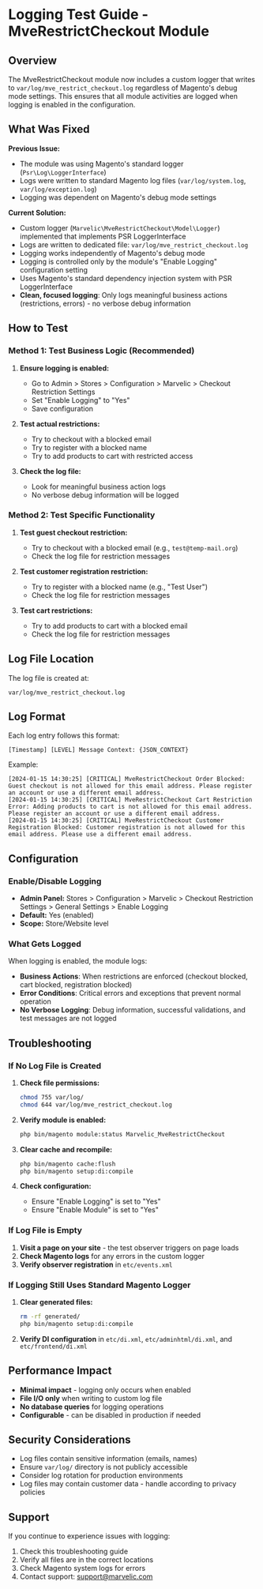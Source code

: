 # Logging Test Guide - MveRestrictCheckout Module

## Overview

The MveRestrictCheckout module now includes a custom logger that writes to `var/log/mve_restrict_checkout.log` regardless of Magento's debug mode settings. This ensures that all module activities are logged when logging is enabled in the configuration.

## What Was Fixed

**Previous Issue:**
- The module was using Magento's standard logger (`Psr\Log\LoggerInterface`)
- Logs were written to standard Magento log files (`var/log/system.log`, `var/log/exception.log`)
- Logging was dependent on Magento's debug mode settings

**Current Solution:**
- Custom logger (`Marvelic\MveRestrictCheckout\Model\Logger`) implemented that implements PSR LoggerInterface
- Logs are written to dedicated file: `var/log/mve_restrict_checkout.log`
- Logging works independently of Magento's debug mode
- Logging is controlled only by the module's "Enable Logging" configuration setting
- Uses Magento's standard dependency injection system with PSR LoggerInterface
- **Clean, focused logging**: Only logs meaningful business actions (restrictions, errors) - no verbose debug information

## How to Test

### Method 1: Test Business Logic (Recommended)

1. **Ensure logging is enabled:**
   - Go to Admin > Stores > Configuration > Marvelic > Checkout Restriction Settings
   - Set "Enable Logging" to "Yes"
   - Save configuration

2. **Test actual restrictions:**
   - Try to checkout with a blocked email
   - Try to register with a blocked name
   - Try to add products to cart with restricted access

3. **Check the log file:**
   - Look for meaningful business action logs
   - No verbose debug information will be logged

### Method 2: Test Specific Functionality

1. **Test guest checkout restriction:**
   - Try to checkout with a blocked email (e.g., `test@temp-mail.org`)
   - Check the log file for restriction messages

2. **Test customer registration restriction:**
   - Try to register with a blocked name (e.g., "Test User")
   - Check the log file for restriction messages

3. **Test cart restrictions:**
   - Try to add products to cart with a blocked email
   - Check the log file for restriction messages

## Log File Location

The log file is created at:
```
var/log/mve_restrict_checkout.log
```

## Log Format

Each log entry follows this format:
```
[Timestamp] [LEVEL] Message Context: {JSON_CONTEXT}
```

Example:
```
[2024-01-15 14:30:25] [CRITICAL] MveRestrictCheckout Order Blocked: Guest checkout is not allowed for this email address. Please register an account or use a different email address.
[2024-01-15 14:30:25] [CRITICAL] MveRestrictCheckout Cart Restriction Error: Adding products to cart is not allowed for this email address. Please register an account or use a different email address.
[2024-01-15 14:30:25] [CRITICAL] MveRestrictCheckout Customer Registration Blocked: Customer registration is not allowed for this email address. Please use a different email address.
```

## Configuration

### Enable/Disable Logging

- **Admin Panel:** Stores > Configuration > Marvelic > Checkout Restriction Settings > General Settings > Enable Logging
- **Default:** Yes (enabled)
- **Scope:** Store/Website level

### What Gets Logged

When logging is enabled, the module logs:
- **Business Actions**: When restrictions are enforced (checkout blocked, cart blocked, registration blocked)
- **Error Conditions**: Critical errors and exceptions that prevent normal operation
- **No Verbose Logging**: Debug information, successful validations, and test messages are not logged

## Troubleshooting

### If No Log File is Created

1. **Check file permissions:**
   ```bash
   chmod 755 var/log/
   chmod 644 var/log/mve_restrict_checkout.log
   ```

2. **Verify module is enabled:**
   ```bash
   php bin/magento module:status Marvelic_MveRestrictCheckout
   ```

3. **Clear cache and recompile:**
   ```bash
   php bin/magento cache:flush
   php bin/magento setup:di:compile
   ```

4. **Check configuration:**
   - Ensure "Enable Logging" is set to "Yes"
   - Ensure "Enable Module" is set to "Yes"

### If Log File is Empty

1. **Visit a page on your site** - the test observer triggers on page loads
2. **Check Magento logs** for any errors in the custom logger
3. **Verify observer registration** in `etc/events.xml`

### If Logging Still Uses Standard Magento Logger

1. **Clear generated files:**
   ```bash
   rm -rf generated/
   php bin/magento setup:di:compile
   ```

2. **Verify DI configuration** in `etc/di.xml`, `etc/adminhtml/di.xml`, and `etc/frontend/di.xml`

## Performance Impact

- **Minimal impact** - logging only occurs when enabled
- **File I/O only** when writing to custom log file
- **No database queries** for logging operations
- **Configurable** - can be disabled in production if needed

## Security Considerations

- Log files contain sensitive information (emails, names)
- Ensure `var/log/` directory is not publicly accessible
- Consider log rotation for production environments
- Log files may contain customer data - handle according to privacy policies

## Support

If you continue to experience issues with logging:

1. Check this troubleshooting guide
2. Verify all files are in the correct locations
3. Check Magento system logs for errors
4. Contact support: support@marvelic.com
